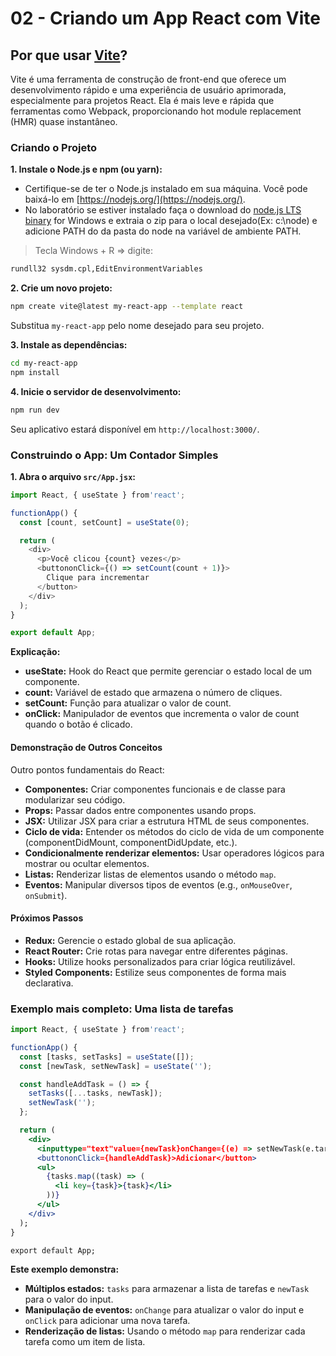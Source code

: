 # 02 - **Criando um App React com Vite**

## Por que usar [Vite](https://vite.dev/)?

Vite é uma ferramenta de construção de front-end que oferece um desenvolvimento rápido e uma experiência de usuário aprimorada, especialmente para projetos React. Ela é mais leve e rápida que ferramentas como Webpack, proporcionando hot module replacement (HMR) quase instantâneo.

### Criando o Projeto

**1. Instale o Node.js e npm (ou yarn):**

* Certifique-se de ter o Node.js instalado em sua máquina. Você pode baixá-lo em [https://nodejs.org/](https://nodejs.org/).
* No laboratório se estiver instalado faça o download do [node.js LTS binary](https://nodejs.org/dist/v22.15.0/node-v22.15.0-win-x64.zip) for Windows e extraia o zip para o local desejado(Ex: c:\node) e adicione PATH do da pasta do node na variável de ambiente PATH.

> Tecla Windows + R => digite:

```bash
rundll32 sysdm.cpl,EditEnvironmentVariables
```

**2. Crie um novo projeto:**

```bash
npm create vite@latest my-react-app --template react
```

Substitua `my-react-app` pelo nome desejado para seu projeto.

**3. Instale as dependências:**

```bash
cd my-react-app
npm install
```

**4. Inicie o servidor de desenvolvimento:**

```bash
npm run dev
```

Seu aplicativo estará disponível em `http://localhost:3000/`.

### Construindo o App: Um Contador Simples

**1. Abra o arquivo `src/App.jsx`:**

```js
import React, { useState } from'react';

functionApp() {
  const [count, setCount] = useState(0);

  return (
    <div>
      <p>Você clicou {count} vezes</p>
      <buttononClick={() => setCount(count + 1)}>
        Clique para incrementar
      </button>
    </div>
  );
}

export default App;
```

**Explicação:**

* **useState:** Hook do React que permite gerenciar o estado local de um componente.
* **count:** Variável de estado que armazena o número de cliques.
* **setCount:** Função para atualizar o valor de count.
* **onClick:** Manipulador de eventos que incrementa o valor de count quando o botão é clicado.

#### Demonstração de Outros Conceitos

Outro pontos fundamentais do React:

* **Componentes:** Criar componentes funcionais e de classe para modularizar seu código.
* **Props:** Passar dados entre componentes usando props.
* **JSX:** Utilizar JSX para criar a estrutura HTML de seus componentes.
* **Ciclo de vida:** Entender os métodos do ciclo de vida de um componente (componentDidMount, componentDidUpdate, etc.).
* **Condicionalmente renderizar elementos:** Usar operadores lógicos para mostrar ou ocultar elementos.
* **Listas:** Renderizar listas de elementos usando o método `map`.
* **Eventos:** Manipular diversos tipos de eventos (e.g., `onMouseOver`, `onSubmit`).

#### Próximos Passos

* **Redux:** Gerencie o estado global de sua aplicação.
* **React Router:** Crie rotas para navegar entre diferentes páginas.
* **Hooks:** Utilize hooks personalizados para criar lógica reutilizável.
* **Styled Components:** Estilize seus componentes de forma mais declarativa.

### **Exemplo mais completo: Uma lista de tarefas**

```jsx
import React, { useState } from'react';

functionApp() {
  const [tasks, setTasks] = useState([]);
  const [newTask, setNewTask] = useState('');

  const handleAddTask = () => {
    setTasks([...tasks, newTask]);
    setNewTask('');
  };

  return (
    <div>
      <inputtype="text"value={newTask}onChange={(e) => setNewTask(e.target.value)} />
      <buttononClick={handleAddTask}>Adicionar</button>
      <ul>
        {tasks.map((task) => (
          <li key={task}>{task}</li>
        ))}
      </ul>
    </div>
  );
}

export default App;
```

**Este exemplo demonstra:**

* **Múltiplos estados:** `tasks` para armazenar a lista de tarefas e `newTask` para o valor do input.
* **Manipulação de eventos:** `onChange` para atualizar o valor do input e `onClick` para adicionar uma nova tarefa.
* **Renderização de listas:** Usando o método `map` para renderizar cada tarefa como um item de lista.
